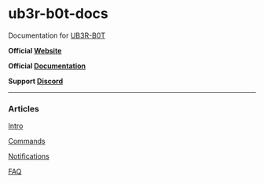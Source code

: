
# ub3r-b0t-docs
Documentation for [UB3R-B0T](https://github.com/moiph/ub3r-b0t)
 
**Official [Website](https://ub3r-b0t.com/)**

**Official [Documentation](https://ub3r-b0t.com/docs/articles/intro.html)**

**Support [Discord](https://discord.gg/0t6waxpRf4xvyNHj)**

----

### Articles

[Intro](articles/intro.md)

[Commands](articles/commands.md)

[Notifications](articles/notifications.md)

[FAQ](articles/faq.md)
